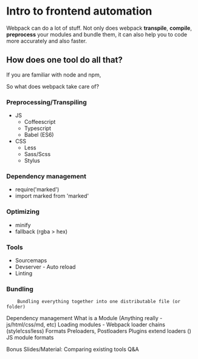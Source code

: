 # Intro to frontend automation

Webpack can do a lot of stuff.
Not only does webpack **transpile**, **compile**, **preprocess** your modules and bundle them, it can also help you to code more accurately and also faster.

## How does one tool do all that?

If you are familiar with node and npm,

So what does webpack take care of?

### Preprocessing/Transpiling
- JS
    - Coffeescript
    - Typescript
    - Babel (ES6)
- CSS
    - Less
    - Sass/Scss
    - Stylus

### Dependency management
- require('marked')
- import marked from 'marked'

### Optimizing
- minify
- fallback (rgba > hex)

### Tools
- Sourcemaps
- Devserver - Auto reload
- Linting

### Bundling
        Bundling everything together into one distributable file (or folder)

Dependency management
    What is a Module (Anything really - js/html/css/md, etc)
    Loading modules - Webpack loader chains (style!css!less)
        Formats
        Preloaders, Postloaders
    Plugins extend loaders ()
    JS module formats


Bonus Slides/Material:
    Comparing existing tools
    Q&A
